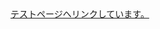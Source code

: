 <!DOCTYPE HTML PUBLIC "-//W3C//DTD HTML 4.0//EN"
 "http://www.w3.org/TR/html4/loose.dtd">

<html>

 <head>
  <title>リンクの色を変える</title>
 </head>

 <body link="#99CCFF" alink="#9900FF" vlink="#FF9900">
  <a href="./test.html">テストページへリンクしています。</a>
 </body>

</html>

